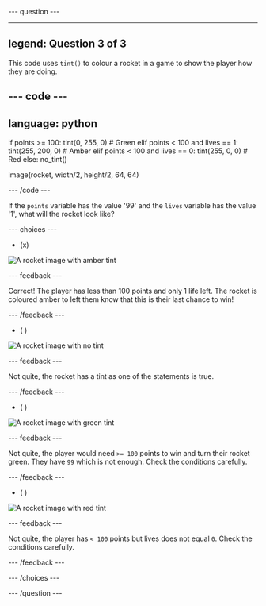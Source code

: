 --- question ---

---
legend: Question 3 of 3
---

This code uses `tint()` to colour a rocket in a game to show the player how they are doing.

--- code ---
---
language: python
---
if points >= 100: 
    tint(0, 255, 0) # Green
elif points < 100 and lives == 1:
  tint(255, 200, 0) # Amber
elif points < 100 and lives == 0: 
  tint(255, 0, 0) # Red
else: 
  no_tint() 

image(rocket, width/2, height/2, 64, 64)

--- /code ---

If the `points` variable has the value '99' and the `lives` variable has the value '1', what will the rocket look like?

--- choices ---

- (x) 

![A rocket image with amber tint](images/rocket_amber.png)

 --- feedback ---

 Correct! The player has less than 100 points and only 1 life left. The rocket is coloured amber to left them know that this is their last chance to win!

 --- /feedback ---

- ( ) 

![A rocket image with no tint](images/rocket_original.png)

 --- feedback ---

 Not quite, the rocket has a tint as one of the statements is true.

 --- /feedback ---

- ( ) 

![A rocket image with green tint](images/rocket_green.png)

 --- feedback ---

 Not quite, the player would need `>= 100` points to win and turn their rocket green. They have `99` which is not enough. Check the conditions carefully.

 --- /feedback ---

- ( ) 

![A rocket image with red tint](images/rocket_red.png)

 --- feedback ---

 Not quite, the player has `< 100` points but lives does not equal `0`. Check the conditions carefully.

 --- /feedback ---

--- /choices ---

--- /question ---
